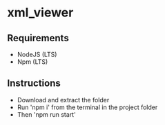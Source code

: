 # xml_viewer

## Requirements

- NodeJS (LTS)
- Npm (LTS)

## Instructions

- Download and extract the folder
- Run 'npm i' from the terminal in the project folder
- Then 'npm run start'
